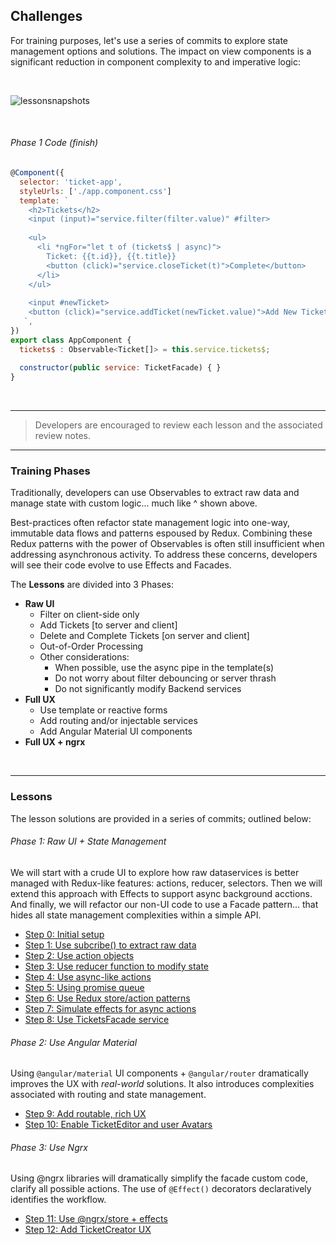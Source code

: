 ## Challenges

For training purposes, let's use a series of commits to explore state management options and solutions. The impact on view components is a significant reduction in component complexity to and imperative logic:

<br/>

![lessonsnapshots](https://user-images.githubusercontent.com/210413/33800516-9f9586c2-dd06-11e7-85fd-c4367cbf6cb0.jpg)

<br/>

###### Phase 1 Code (finish)

```js
@Component({
  selector: 'ticket-app',
  styleUrls: ['./app.component.css']
  template: `
    <h2>Tickets</h2>
    <input (input)="service.filter(filter.value)" #filter>
    
    <ul>
      <li *ngFor="let t of (tickets$ | async)">
        Ticket: {{t.id}}, {{t.title}}
        <button (click)="service.closeTicket(t)">Complete</button>
      </li>
    </ul>
  
    <input #newTicket>
    <button (click)="service.addTicket(newTicket.value)">Add New Ticket</button>
   `,
})
export class AppComponent {
  tickets$ : Observable<Ticket[]> = this.service.tickets$;
  
  constructor(public service: TicketFacade) { }
}
```

<br/>






- - -
> Developers are encouraged to review each lesson and the associated review notes.

- - -



### Training Phases

Traditionally, developers can use Observables to extract raw data and manage state with custom logic... much like ^ shown above.

Best-practices often refactor state management logic into one-way, immutable data flows and patterns espoused by Redux. Combining these Redux patterns with the power of Observables is often still insufficient when addressing asynchronous activity. To address these concerns, developers will see their code evolve to use Effects and Facades.

The **Lessons** are divided into 3 Phases:

*  **Raw UI** 
	*  Filter on client-side only
	*  Add Tickets [to server and client]
	*  Delete and Complete Tickets [on server and client]
	*  Out-of-Order Processing
	*  Other considerations:
		*  When possible, use the async pipe in the template(s)
		*  Do not worry about filter debouncing or server thrash
		*  Do not significantly modify Backend services
*  **Full UX**
	*  Use template or reactive forms
	*  Add routing and/or injectable services
	*  Add Angular Material UI components
*  **Full UX + ngrx**

<br/>

- - -


### Lessons

The lesson solutions are provided in a series of commits; outlined below:

###### Phase 1: Raw UI + State Management

We will start with a crude UI to explore how raw dataservices is better managed with Redux-like 
features: actions, reducer, selectors. Then we will extend this approach with Effects to support 
async background acctions. And finally, we will refactor our non-UI code to use a Facade pattern... 
that hides all state management complexities within a simple API.

*  [Step 0: Initial setup](https://github.com/ThomasBurleson/nrwl-ticket-management/commit/21b22ef3d37a57d876d153581ba4c6f8883c8d1f)
*  [Step 1: Use subcribe() to extract raw data](https://github.com/ThomasBurleson/nrwl-ticket-management/commit/eccd9d610ad8cc74d0dad410f91465780e85b685
)
*  [Step 2: Use action objects](https://github.com/ThomasBurleson/nrwl-ticket-management/commit/80c0e26ef06544f2d3469379ba723d1963803c23
)
*  [Step 3: Use reducer function to modify state](https://github.com/ThomasBurleson/nrwl-ticket-management/commit/b622093e11b64a4268fd8a081d22ea1999928245
)
*  [Step 4: Use async-like actions](https://github.com/ThomasBurleson/nrwl-ticket-management/commit/f4176f82e0928149f9e7143678226c4ef65de159
)
*  [Step 5: Using promise queue](https://github.com/ThomasBurleson/nrwl-ticket-management/commit/3a7180f5484a7304b2f98c2605eaa412321158e9
)
*  [Step 6: Use Redux store/action patterns](https://github.com/ThomasBurleson/nrwl-ticket-management/commit/3097d64f48ff9d8110fca67b9692661b04b695d9
)
*  [Step 7: Simulate effects for async actions](https://github.com/ThomasBurleson/nrwl-ticket-management/commit/dfc4428207e9faaf157d69ca0b8f04a47b232fc1
)
*  [Step 8: Use TicketsFacade service](https://github.com/ThomasBurleson/nrwl-ticket-management/commit/70232b547d57f2bc9fb6d68b22d7fb065a4c0c9c
)

###### Phase 2: Use Angular Material

Using `@angular/material` UI components + `@angular/router` dramatically improves the UX with
*real-world* solutions. It also introduces complexities associated with routing and state management.

*  [Step 9:  Add routable, rich UX](https://github.com/ThomasBurleson/nrwl-ticket-management/commit/51eb62fe99ff6304e02b92a4a0bd32e4d34630a5
)
*  [Step 10: Enable TicketEditor and user Avatars](https://github.com/ThomasBurleson/nrwl-ticket-management/commit/41f0dea2d3532b6a0728ec90fb2c7339b7bc469b
)

###### Phase 3: Use Ngrx

Using @ngrx libraries will dramatically simplify the facade custom code, clarify all possible actions.
The use of `@Effect()` decorators declaratively identifies the workflow.

*  [Step 11: Use @ngrx/store + effects](https://github.com/ThomasBurleson/nrwl-ticket-management/commit/386a4dbee3b4a0c99a80c3f86097c76646dd801c
)
*  [Step 12: Add TicketCreator UX]()




